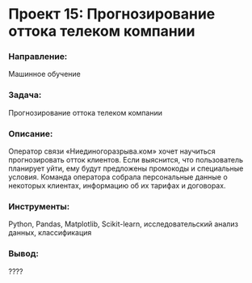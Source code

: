 # Проект 15: Прогнозирование оттока телеком компании

### Направление: 
Машинное обучение

### Задача: 
Прогнозирование оттока телеком компании

### Описание:
Оператор связи «Ниединогоразрыва.ком» хочет научиться прогнозировать отток клиентов. Если выяснится, что пользователь планирует уйти, ему будут предложены промокоды и специальные условия. Команда оператора собрала персональные данные о некоторых клиентах, информацию об их тарифах и договорах. 

### Инструменты: 
Python, Pandas, Matplotlib, Scikit-learn, исследовательский анализ данных, классификация

### Вывод:
????
